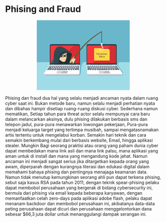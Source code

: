 # Phising and Fraud

<p align="center">
  <img src="assets/img/phising.jpg" width="300">
</p>

Phising dan fraud dua hal yang selalu menjadi ancaman nyata dalam ruang cyber saat ini. Bukan metode baru, namun selalu menjadi perhatian nyata dan dibahas hampir disetiap ruang-ruang diskusi cyber. Sederhana namun mematikan, Setiap tahun para threat actor selalu mempunyai cara baru dalam melancarkan aksinya, dulu phising dilakukan berbasis sms dan telepon jadul, pura-pura menawarkan lowongan pekerjaan, Pura-pura menjadi keluarga target yang tertimpa musibah, sampai mengatasnamakan artis tertentu untuk mengelabui korban. Semakin hari teknik dan cara semakin berkembang mulai dari berbasis website, Email, hingga aplikasi stealer. Mungkin Bagi seorang praktisi atau orang yang paham dunia cyber dapat membedakan mana link asli dan mana link palsu, mana aplikasi yang aman untuk di install dan mana yang mengandung kode jahat. Namun ancaman ini menjadi sangat serius jika ditargetkan kepada orang yang awam, diperparah dengan kurangnya literasi dan edukasi digital dalam memahami bahaya phising dan pentingnya menajaga keamanan data. Namun tidak menutup kemungkinan seorang ahli pun dapat terkena phising, sebut saja kasus RSA pada tahun 2011, dengan teknik spear-phising pelaku dapat membobol perusahaan yang bergerak di bidang cybersecurity ini, bermula dari phising via email kepada beberapa karyawan, dengan memanfaatkan celah zero-days pada aplikasi adobe flash, pelaku dapat menanam backdoor dan membobol perusahaan ini, akibatanya data-data peting perusahaan dapat dicuri dan perusahaan menggelontorkan dana sebesar $66,3 juta dollar untuk menanggulangi dampak serangan ini.
